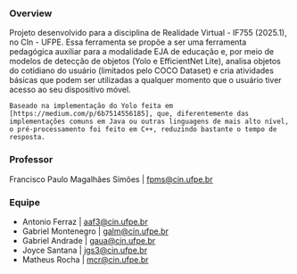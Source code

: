### Overview

Projeto desenvolvido para a disciplina de Realidade Virtual - IF755 (2025.1), no CIn - UFPE.
Essa ferramenta se propõe a ser uma ferramenta pedagógica auxiliar para a modalidade EJA de educação e, por meio de modelos de detecção de objetos (Yolo e EfficientNet Lite), analisa objetos do cotidiano do usuário (limitados pelo COCO Dataset) e cria atividades básicas que podem ser utilizadas a qualquer momento que o usuário tiver acesso ao seu dispositivo móvel.

    Baseado na implementação do Yolo feita em [https://medium.com/p/6b7514556185], que, diferentemente das implementações comuns em Java ou outras linguagens de mais alto nível, o pré-processamento foi feito em C++, reduzindo bastante o tempo de resposta.

### Professor
Francisco Paulo Magalhães Simões | fpms@cin.ufpe.br

### Equipe
+ Antonio Ferraz | aaf3@cin.ufpe.br
+ Gabriel Montenegro | galm@cin.ufpe.br
+ Gabriel Andrade | gaua@cin.ufpe.br
+ Joyce Santana | jgs3@cin.ufpe.br
+ Matheus Rocha | mcr@cin.ufpe.br
